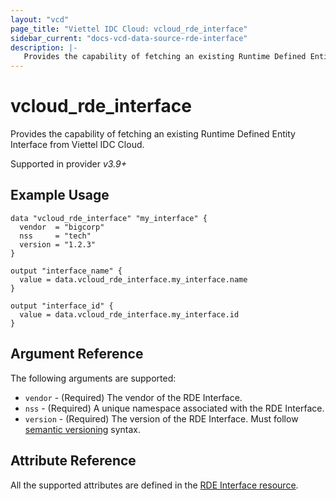 ```yaml
---
layout: "vcd"
page_title: "Viettel IDC Cloud: vcloud_rde_interface"
sidebar_current: "docs-vcd-data-source-rde-interface"
description: |-
   Provides the capability of fetching an existing Runtime Defined Entity Interface from Viettel IDC Cloud.
---
```


# vcloud\_rde\_interface

Provides the capability of fetching an existing Runtime Defined Entity Interface from Viettel IDC Cloud.

Supported in provider *v3.9+*

## Example Usage

```hcl
data "vcloud_rde_interface" "my_interface" {
  vendor  = "bigcorp"
  nss     = "tech"
  version = "1.2.3"
}

output "interface_name" {
  value = data.vcloud_rde_interface.my_interface.name
}

output "interface_id" {
  value = data.vcloud_rde_interface.my_interface.id
}
```

## Argument Reference

The following arguments are supported:

* `vendor` - (Required) The vendor of the RDE Interface.
* `nss` - (Required) A unique namespace associated with the RDE Interface.
* `version` - (Required) The version of the RDE Interface. Must follow [semantic versioning](https://semver.org/) syntax.

## Attribute Reference

All the supported attributes are defined in the
[RDE Interface resource](/providers/viettelidc-provider/vcloud/latest/docs/resources/rde_interface#argument-reference).
